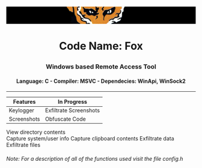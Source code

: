 ![alt text](https://github.com/francobel/RAT/blob/main/Images/xof.png)
# <p align="center"> Code Name: Fox </p>
### <p align="center"> Windows based Remote Access Tool <p>
#### <p align="center"> Language: C - Compiler: MSVC - Dependecies: WinApi, WinSock2 <p>
---
Features                    | In Progress
--------------------------- | -------------
Keylogger                   | Exfiltrate Screenshots
Screenshots                 | Obfuscate Code
View directory contents   
Capture system/user info 
Capture clipboard contents
Exfiltrate data
Exfiltrate files
  
###### Note: For a description of all of the functions used visit the file config.h
